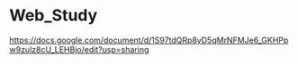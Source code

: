 # Web_Study
https://docs.google.com/document/d/1S97tdQRp8yD5qMrNFMJe6_GKHPpw9zulz8cU_LEHBjo/edit?usp=sharing
